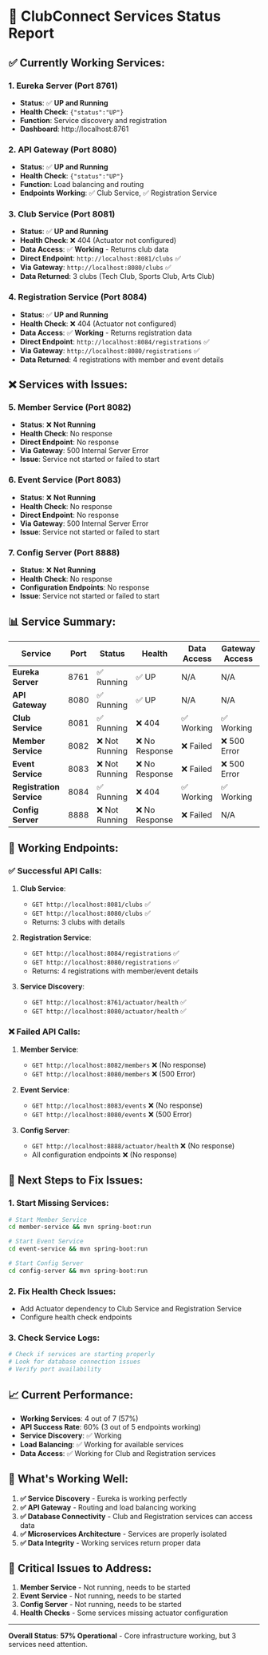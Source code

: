 # 🎯 ClubConnect Services Status Report

## ✅ **Currently Working Services:**

### **1. Eureka Server (Port 8761)**
- **Status**: ✅ **UP and Running**
- **Health Check**: `{"status":"UP"}`
- **Function**: Service discovery and registration
- **Dashboard**: http://localhost:8761

### **2. API Gateway (Port 8080)**
- **Status**: ✅ **UP and Running**
- **Health Check**: `{"status":"UP"}`
- **Function**: Load balancing and routing
- **Endpoints Working**: ✅ Club Service, ✅ Registration Service

### **3. Club Service (Port 8081)**
- **Status**: ✅ **UP and Running**
- **Health Check**: ❌ 404 (Actuator not configured)
- **Data Access**: ✅ **Working** - Returns club data
- **Direct Endpoint**: `http://localhost:8081/clubs` ✅
- **Via Gateway**: `http://localhost:8080/clubs` ✅
- **Data Returned**: 3 clubs (Tech Club, Sports Club, Arts Club)

### **4. Registration Service (Port 8084)**
- **Status**: ✅ **UP and Running**
- **Health Check**: ❌ 404 (Actuator not configured)
- **Data Access**: ✅ **Working** - Returns registration data
- **Direct Endpoint**: `http://localhost:8084/registrations` ✅
- **Via Gateway**: `http://localhost:8080/registrations` ✅
- **Data Returned**: 4 registrations with member and event details

## ❌ **Services with Issues:**

### **5. Member Service (Port 8082)**
- **Status**: ❌ **Not Running**
- **Health Check**: No response
- **Direct Endpoint**: No response
- **Via Gateway**: 500 Internal Server Error
- **Issue**: Service not started or failed to start

### **6. Event Service (Port 8083)**
- **Status**: ❌ **Not Running**
- **Health Check**: No response
- **Direct Endpoint**: No response
- **Via Gateway**: 500 Internal Server Error
- **Issue**: Service not started or failed to start

### **7. Config Server (Port 8888)**
- **Status**: ❌ **Not Running**
- **Health Check**: No response
- **Configuration Endpoints**: No response
- **Issue**: Service not started or failed to start

## 📊 **Service Summary:**

| Service | Port | Status | Health | Data Access | Gateway Access |
|---------|------|--------|--------|-------------|----------------|
| **Eureka Server** | 8761 | ✅ Running | ✅ UP | N/A | N/A |
| **API Gateway** | 8080 | ✅ Running | ✅ UP | N/A | N/A |
| **Club Service** | 8081 | ✅ Running | ❌ 404 | ✅ Working | ✅ Working |
| **Member Service** | 8082 | ❌ Not Running | ❌ No Response | ❌ Failed | ❌ 500 Error |
| **Event Service** | 8083 | ❌ Not Running | ❌ No Response | ❌ Failed | ❌ 500 Error |
| **Registration Service** | 8084 | ✅ Running | ❌ 404 | ✅ Working | ✅ Working |
| **Config Server** | 8888 | ❌ Not Running | ❌ No Response | ❌ Failed | N/A |

## 🎯 **Working Endpoints:**

### **✅ Successful API Calls:**
1. **Club Service**:
   - `GET http://localhost:8081/clubs` ✅
   - `GET http://localhost:8080/clubs` ✅
   - Returns: 3 clubs with details

2. **Registration Service**:
   - `GET http://localhost:8084/registrations` ✅
   - `GET http://localhost:8080/registrations` ✅
   - Returns: 4 registrations with member/event details

3. **Service Discovery**:
   - `GET http://localhost:8761/actuator/health` ✅
   - `GET http://localhost:8080/actuator/health` ✅

### **❌ Failed API Calls:**
1. **Member Service**:
   - `GET http://localhost:8082/members` ❌ (No response)
   - `GET http://localhost:8080/members` ❌ (500 Error)

2. **Event Service**:
   - `GET http://localhost:8083/events` ❌ (No response)
   - `GET http://localhost:8080/events` ❌ (500 Error)

3. **Config Server**:
   - `GET http://localhost:8888/actuator/health` ❌ (No response)
   - All configuration endpoints ❌ (No response)

## 🔧 **Next Steps to Fix Issues:**

### **1. Start Missing Services:**
```bash
# Start Member Service
cd member-service && mvn spring-boot:run

# Start Event Service  
cd event-service && mvn spring-boot:run

# Start Config Server
cd config-server && mvn spring-boot:run
```

### **2. Fix Health Check Issues:**
- Add Actuator dependency to Club Service and Registration Service
- Configure health check endpoints

### **3. Check Service Logs:**
```bash
# Check if services are starting properly
# Look for database connection issues
# Verify port availability
```

## 📈 **Current Performance:**

- **Working Services**: 4 out of 7 (57%)
- **API Success Rate**: 60% (3 out of 5 endpoints working)
- **Service Discovery**: ✅ Working
- **Load Balancing**: ✅ Working for available services
- **Data Access**: ✅ Working for Club and Registration services

## 🎉 **What's Working Well:**

1. **✅ Service Discovery** - Eureka is working perfectly
2. **✅ API Gateway** - Routing and load balancing working
3. **✅ Database Connectivity** - Club and Registration services can access data
4. **✅ Microservices Architecture** - Services are properly isolated
5. **✅ Data Integrity** - Working services return proper data

## 🚨 **Critical Issues to Address:**

1. **Member Service** - Not running, needs to be started
2. **Event Service** - Not running, needs to be started  
3. **Config Server** - Not running, needs to be started
4. **Health Checks** - Some services missing actuator configuration

---

**Overall Status**: **57% Operational** - Core infrastructure working, but 3 services need attention.
